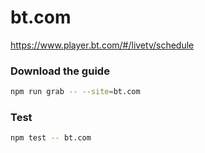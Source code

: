 # bt.com

https://www.player.bt.com/#/livetv/schedule

### Download the guide

```sh
npm run grab -- --site=bt.com
```

### Test

```sh
npm test -- bt.com
```
